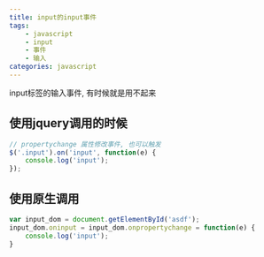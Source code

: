 ```yaml
---
title: input的input事件
tags: 
    - javascript
    - input
    - 事件
    - 输入
categories: javascript
---
```


input标签的输入事件, 有时候就是用不起来
<!-- more -->

## 使用jquery调用的时候
```javascript
// propertychange 属性修改事件, 也可以触发
$('.input').on('input', function(e) {
    console.log('input');
});
```

## 使用原生调用
```javascript
var input_dom = document.getElementById('asdf');
input_dom.oninput = input_dom.onpropertychange = function(e) {
    console.log('input');
}
```